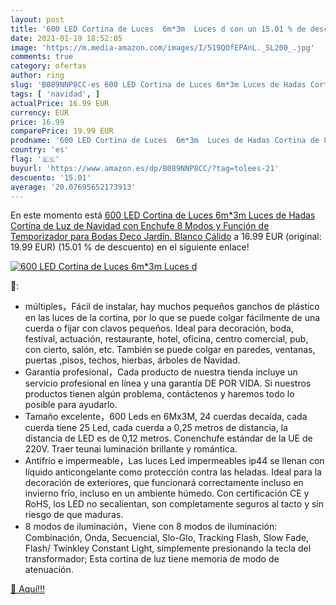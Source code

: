 ```yaml
---
layout: post
title: '600 LED Cortina de Luces  6m*3m  Luces d con un 15.01 % de descuento'
date: 2021-01-19 18:52:05
image: 'https://m.media-amazon.com/images/I/519QOfEPAnL._SL200_.jpg'
comments: true
category: ofertas
author: ring
slug: 'B089NNP8CC-es 600 LED Cortina de Luces 6m*3m Luces de Hadas Cortina de...'
tags: [ 'navidad', ]
actualPrice: 16.99 EUR
currency: EUR
price: 16.99
comparePrice: 19.99 EUR
prodname: '600 LED Cortina de Luces  6m*3m  Luces de Hadas Cortina de Luz de Navidad con Enchufe  8 Modos y Función de Temporizador para Bodas Deco  Jardín. Blanco Cálido'
country: 'es'
flag: '🇪🇸'
buyurl: 'https://www.amazon.es/dp/B089NNP8CC/?tag=tolees-21'
descuento: '15.01'
average: '20.07695652173913'
---
```


En este momento está [600 LED Cortina de Luces  6m*3m  Luces de Hadas Cortina de Luz de Navidad con Enchufe  8 Modos y Función de Temporizador para Bodas Deco  Jardín. Blanco Cálido](https://www.amazon.es/dp/B089NNP8CC/?tag=tolees-21) a 16.99 EUR (original: 19.99 EUR) (15.01 %  de descuento) en el siguiente enlace!

[![600 LED Cortina de Luces  6m*3m  Luces d](https://m.media-amazon.com/images/I/519QOfEPAnL._SL200_.jpg)](https://www.amazon.es/dp/B089NNP8CC/?tag=tolees-21)

🔎:

- múltiples，Fácil de instalar, hay muchos pequeños ganchos de plástico en las luces de la cortina, por lo que se puede colgar fácilmente de una cuerda o fijar con clavos pequeños. Ideal para decoración, boda, festival, actuación, restaurante, hotel, oficina, centro comercial, pub, con cierto, salón, etc. También se puede colgar en paredes, ventanas, puertas ,pisos, techos, hierbas, árboles de Navidad.
- Garantía profesional，Cada producto de nuestra tienda incluye un servicio profesional en línea y una garantía DE POR VIDA. Si nuestros productos tienen algún problema, contáctenos y haremos todo lo posible para ayudarlo.
- Tamaño excelente，600 Leds en 6Mx3M, 24 cuerdas decaída, cada cuerda tiene 25 Led, cada cuerda a 0,25 metros de distancia, la distancia de LED es de 0,12 metros. Conenchufe estándar de la UE de 220V. Traer teunai luminación brillante y romántica.
- Antifrío e impermeable，Las luces Led impermeables ip44 se llenan con líquido anticongelante como protección contra las heladas. Ideal para la decoración de exteriores, que funcionará correctamente incluso en invierno frío, incluso en un ambiente húmedo. Con certificación CE y RoHS, los LED no secalientan, son completamente seguros al tacto y sin riesgo de que maduras.
- 8 modos de iluminación，Viene con 8 modos de iluminación: Combinación, Onda, Secuencial, Slo-Glo, Tracking Flash, Slow Fade, Flash/ Twinkley Constant Light, simplemente presionando la tecla del transformador; Esta cortina de luz tiene memoria de modo de atenuación.

[🛒 Aquí!!!](https://www.amazon.es/dp/B089NNP8CC/?tag=tolees-21)
